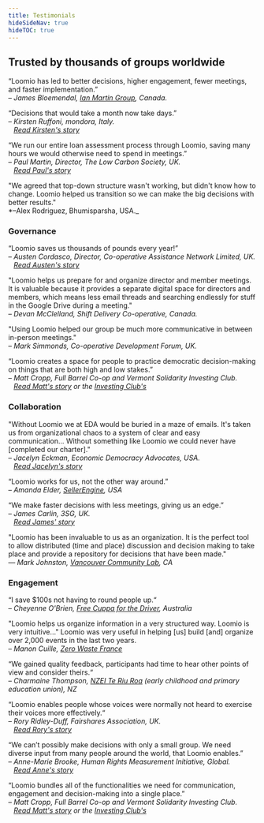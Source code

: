```yaml
---
title: Testimonials
hideSideNav: true
hideTOC: true
---
```


## Trusted by thousands of groups worldwide

“Loomio has led to better decisions, higher engagement, fewer meetings, and faster implementation.”<br>
_– James Bloemendal, [Ian Martin Group](https://ianmartin.com/), Canada._

“Decisions that would take a month now take days.”<br>
*– Kirsten Ruffoni, mondora, Italy. <br> &ensp; [Read Kirsten's story](https://blog.loomio.org/2019/02/13/leading-italy-into-the-future-of-work/?utm_campaign=testimonial&utm_term=help)*

“We run our entire loan assessment process through Loomio, saving many hours we would otherwise need to spend in meetings.”<br>
*– Paul Martin, Director, The Low Carbon Society, UK. <br> &ensp; [Read Paul's story](https://blog.loomio.org/2019/06/19/funding-community-renewable-projects/?utm_campaign=testimonial&utm_term=help)*

"We agreed that top-down structure wasn't working, but didn't know how to change. Loomio helped us transition so we can make the big decisions with better results."<br>
*–Alex Rodriguez, Bhumisparsha, USA._

### Governance

“Loomio saves us thousands of pounds every year!”<br>
*– Austen Cordasco, Director, Co-operative Assistance Network Limited, UK. <br> &ensp; [Read Austen's story](https://blog.loomio.org/2019/03/27/helping-uk-cooperatives-thrive/?utm_campaign=testimonial&utm_term=help)*

"Loomio helps us prepare for and organize director and member meetings. It is valuable because it provides a separate digital space for directors and members, which means less email threads and searching endlessly for stuff in the Google Drive during a meeting."<br>
*– Devan McClelland, Shift Delivery Co-operative, Canada.*

"Using Loomio helped our group be much more communicative in between in-person meetings."<br>
*– Mark Simmonds, Co-operative Development Forum, UK.*

“Loomio creates a space for people to practice democratic decision-making on things that are both high and low stakes.”<br>
*– Matt Cropp, Full Barrel Co-op and Vermont Solidarity Investing Club. <br> &ensp; [Read Matt's story](https://blog.loomio.org/2019/07/11/brewery-cooperative-using-loomio-to-bring-everyone-to-the-table/?utm_campaign=testimonial&utm_term=help) or the [Investing Club's](https://blog.loomio.org/2019/06/14/investing-in-community/?utm_campaign=testimonial&utm_term=help)*

### Collaboration

"Without Loomio we at EDA would be buried in a maze of emails. It's taken us from organizational chaos to a system of clear and easy communication... Without something like Loomio we could never have [completed our charter]."<br>
*– Jacelyn Eckman, Economic Democracy Advocates, USA. <br> &ensp; [Read Jacelyn's story](https://blog.loomio.org/2019/07/11/regenerating-the-earth-for-future-generations)*

“Loomio works for us, not the other way around.”<br>
*– Amanda Elder, [SellerEngine](https://sellerengine.com/), USA*

“We make faster decisions with less meetings, giving us an edge.”<br>
*– James Carlin, 3SG, UK. <br> &ensp; [Read James' story](https://blog.loomio.org/2019/05/09/uniting-charities-for-a-common-cause/?utm_campaign=testimonial&utm_term=help)*

"Loomio has been invaluable to us as an organization. It is the perfect tool to allow distributed (time and place) discussion and decision making to take place and provide a repository for decisions that have been made."<br>
*— Mark Johnston, [Vancouver Community Lab](http://vancommunitylab.com/), CA*

### Engagement

“I save $100s not having to round people up.“<br>
*– Cheyenne O'Brien, [Free Cuppa for the Driver](freecuppa.com.au/), Australia*

"Loomio helps us organize information in a very structured way. Loomio is very intuitive…" Loomio was very useful in helping [us] build [and] organize over 2,000 events in the last two years.<br>
*– Manon Cuille, [Zero Waste France](https://www.zerowastefrance.org)*

“We gained quality feedback, participants had time to hear other points of view and consider theirs.“<br>
*– Charmaine Thompson, [NZEI Te Riu Roa](https://www.nzei.org.nz/) (early childhood and primary education union), NZ*

“Loomio enables people whose voices were normally not heard to exercise their voices more effectively.“<br>
*– Rory Ridley-Duff, Fairshares Association, UK. <br> &ensp; [Read Rory's story](https://blog.loomio.org/2016/10/04/fairshares/?utm_campaign=testimonial&utm_term=help)*

“We can’t possibly make decisions with only a small group. We need diverse input from many people around the world, that Loomio enables.”<br>
*– Anne-Marie Brooke, Human Rights Measurement Initiative, Global. <br> &ensp; [Read Anne's story](https://blog.loomio.org/2019/07/02/making-the-invisible-visible-measuring-human-rights/)*

“Loomio bundles all of the functionalities we need for communication, engagement and decision-making into a single place.”<br>
*– Matt Cropp, Full Barrel Co-op and Vermont Solidarity Investing Club. <br> &ensp; [Read Matt's story](https://blog.loomio.org/2019/07/11/brewery-cooperative-using-loomio-to-bring-everyone-to-the-table/) or the [Investing Club's](https://blog.loomio.org/2019/06/14/investing-in-community/)*
